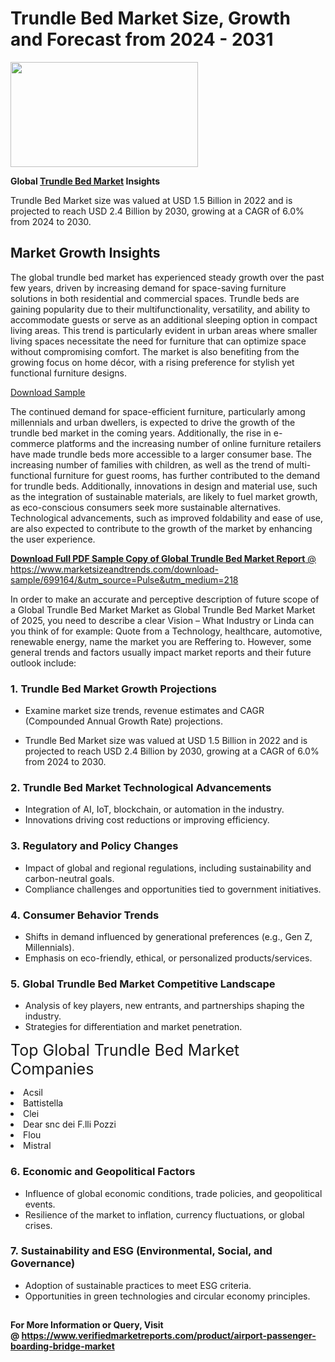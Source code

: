 <H1>Trundle Bed Market Size, Growth and Forecast from 2024 - 2031</H1><img class="aligncenter size-medium wp-image-584254" src="https://thirdeyenews.in/wp-content/uploads/2024/09/Global-Market-Research-300x168.jpeg" alt="" width="300" height="168" /><p><strong>Global&nbsp;<a href="https://www.marketsizeandtrends.com/download-sample/699164/&amp;utm_source=Pulse&amp;utm_medium=218">Trundle Bed Market</a> Insights</strong></p><p>Trundle Bed Market size was valued at USD 1.5 Billion in 2022 and is projected to reach USD 2.4 Billion by 2030, growing at a CAGR of 6.0% from 2024 to 2030.</p><p><h2>Market Growth Insights</h2> <p>The global trundle bed market has experienced steady growth over the past few years, driven by increasing demand for space-saving furniture solutions in both residential and commercial spaces. Trundle beds are gaining popularity due to their multifunctionality, versatility, and ability to accommodate guests or serve as an additional sleeping option in compact living areas. This trend is particularly evident in urban areas where smaller living spaces necessitate the need for furniture that can optimize space without compromising comfort. The market is also benefiting from the growing focus on home décor, with a rising preference for stylish yet functional furniture designs.</p> <p><a href="#">Download Sample</a></p> <p>The continued demand for space-efficient furniture, particularly among millennials and urban dwellers, is expected to drive the growth of the trundle bed market in the coming years. Additionally, the rise in e-commerce platforms and the increasing number of online furniture retailers have made trundle beds more accessible to a larger consumer base. The increasing number of families with children, as well as the trend of multi-functional furniture for guest rooms, has further contributed to the demand for trundle beds. Additionally, innovations in design and material use, such as the integration of sustainable materials, are likely to fuel market growth, as eco-conscious consumers seek more sustainable alternatives. Technological advancements, such as improved foldability and ease of use, are also expected to contribute to the growth of the market by enhancing the user experience.</p> <p><a href="#"></p><p><span class=""><strong>Download Full PDF Sample Copy of Global Trundle Bed Market Report</strong> @ <a href="https://www.marketsizeandtrends.com/download-sample/699164/&amp;utm_source=Pulse&amp;utm_medium=218" target="_blank">https://www.marketsizeandtrends.com/download-sample/699164/&amp;utm_source=Pulse&amp;utm_medium=218</a></span></p><p>In order to make an accurate and perceptive description of future scope of a Global&nbsp;Trundle Bed Market Market as Global&nbsp;Trundle Bed Market Market of 2025, you need to describe a clear Vision &ndash; What Industry or Linda can you think of for example: Quote from a Technology, healthcare, automotive, renewable energy, name the market you are Reffering to. However, some general trends and factors usually impact market reports and their future outlook include:</p><h3>1.&nbsp;<strong>Trundle Bed Market Growth Projections</strong></h3><ul><li>Examine market size trends, revenue estimates and CAGR (Compounded Annual Growth Rate) projections.</li><li><p>Trundle Bed Market size was valued at USD 1.5 Billion in 2022 and is projected to reach USD 2.4 Billion by 2030, growing at a CAGR of 6.0% from 2024 to 2030.</p></li></ul><h3>2.&nbsp;<strong>Trundle Bed Market Technological Advancements</strong></h3><ul><li>Integration of AI, IoT, blockchain, or automation in the industry.</li><li>Innovations driving cost reductions or improving efficiency.</li></ul><h3>3.&nbsp;<strong>Regulatory and Policy Changes</strong></h3><ul><li>Impact of global and regional regulations, including sustainability and carbon-neutral goals.</li><li>Compliance challenges and opportunities tied to government initiatives.</li></ul><h3>4.&nbsp;<strong>Consumer Behavior Trends</strong></h3><ul><li>Shifts in demand influenced by generational preferences (e.g., Gen Z, Millennials).</li><li>Emphasis on eco-friendly, ethical, or personalized products/services.</li></ul><h3>5.&nbsp;<strong>Global Trundle Bed Market Competitive Landscape</strong></h3><ul><li>Analysis of key players, new entrants, and partnerships shaping the industry.</li><li>Strategies for differentiation and market penetration.</li></ul><p data-pm-slice="1 1 []"><span style="color: inherit; font-family: inherit; font-size: 25px;">Top Global Trundle Bed Market Companies</span></p><div class="" data-test-id=""><p><li>Acsil</li><li> Battistella</li><li> Clei</li><li> Dear snc dei F.lli Pozzi</li><li> Flou</li><li> Mistral</li></p></div><h3>6.&nbsp;<strong>Economic and Geopolitical Factors</strong></h3><ul><li>Influence of global economic conditions, trade policies, and geopolitical events.</li><li>Resilience of the market to inflation, currency fluctuations, or global crises.</li></ul><h3>7.&nbsp;<strong>Sustainability and ESG (Environmental, Social, and Governance)</strong></h3><ul><li>Adoption of sustainable practices to meet ESG criteria.</li><li>Opportunities in green technologies and circular economy principles.</li></ul><h2><strong style="font-size: 14px;">For More Information or Query, Visit @&nbsp;</strong><a style="background-color: #ffffff; font-size: 14px;" href="https://www.marketsizeandtrends.com/report/trundle-bed-market/" target="_blank">https://www.verifiedmarketreports.com/product/airport-passenger-boarding-bridge-market</a></h2>
